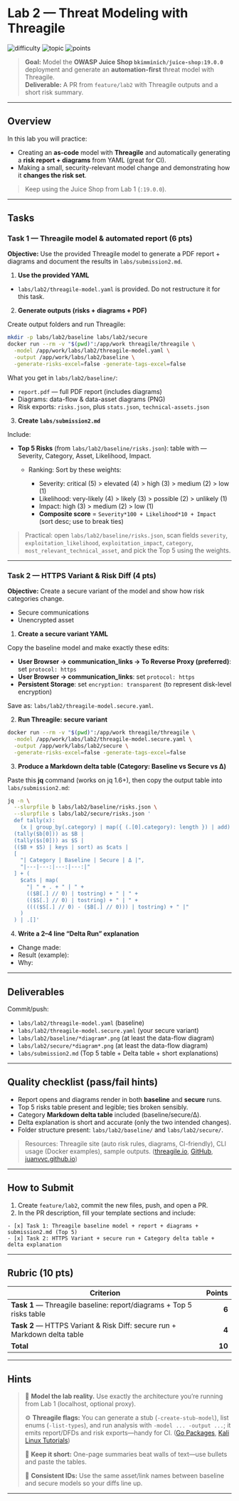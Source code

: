 # Lab 2 — Threat Modeling with Threagile

![difficulty](https://img.shields.io/badge/difficulty-beginner–intermediate-yellow)
![topic](https://img.shields.io/badge/topic-Threat%20Modeling%20(Threagile)-blue)
![points](https://img.shields.io/badge/points-10-orange)

> **Goal:** Model the **OWASP Juice Shop `bkimminich/juice-shop:19.0.0`** deployment and generate an **automation-first** threat model with Threagile.  
> **Deliverable:** A PR from `feature/lab2` with Threagile outputs and a short risk summary.

---

## Overview

In this lab you will practice:

* Creating an **as-code** model with **Threagile** and automatically generating a **risk report + diagrams** from YAML (great for CI).
* Making a small, security-relevant model change and demonstrating how it **changes the risk set**.

> Keep using the Juice Shop from Lab 1 (`:19.0.0`).

---

## Tasks

### Task 1 — Threagile model & automated report (6 pts)

**Objective:** Use the provided Threagile model to generate a PDF report + diagrams and document the results in `labs/submission2.md`.

1) **Use the provided YAML**

- `labs/lab2/threagile-model.yaml` is provided. Do not restructure it for this task.

2) **Generate outputs (risks + diagrams + PDF)**

Create output folders and run Threagile:

```bash
mkdir -p labs/lab2/baseline labs/lab2/secure
docker run --rm -v "$(pwd)":/app/work threagile/threagile \
  -model /app/work/labs/lab2/threagile-model.yaml \
  -output /app/work/labs/lab2/baseline \
  -generate-risks-excel=false -generate-tags-excel=false
```

What you get in `labs/lab2/baseline/`:

* `report.pdf` — full PDF report (includes diagrams)
* Diagrams: data-flow & data-asset diagrams (PNG)
* Risk exports: `risks.json`, plus `stats.json`, `technical-assets.json`

3. **Create `labs/submission2.md`**

Include:

* **Top 5 Risks** (from `labs/lab2/baseline/risks.json`): table with — Severity, Category, Asset, Likelihood, Impact.

  * Ranking: Sort by these weights:

    * Severity: critical (5) > elevated (4) > high (3) > medium (2) > low (1)
    * Likelihood: very-likely (4) > likely (3) > possible (2) > unlikely (1)
    * Impact: high (3) > medium (2) > low (1)
    * **Composite score** = `Severity*100 + Likelihood*10 + Impact` (sort desc; use to break ties)

> Practical: open `labs/lab2/baseline/risks.json`, scan fields `severity`, `exploitation_likelihood`, `exploitation_impact`, `category`, `most_relevant_technical_asset`, and pick the Top 5 using the weights.

---

### Task 2 — HTTPS Variant & Risk Diff (4 pts)

**Objective:** Create a secure variant of the model and show how risk categories change.

* Secure communications
* Unencrypted asset

1. **Create a secure variant YAML**

Copy the baseline model and make exactly these edits:

* **User Browser → communication_links → To Reverse Proxy (preferred)**: set `protocol: https`
* **User Browser → communication_links**: set `protocol: https`
* **Persistent Storage**: set `encryption: transparent` (to represent disk-level encryption)

Save as: `labs/lab2/threagile-model.secure.yaml`.

2. **Run Threagile: secure variant**

```bash
docker run --rm -v "$(pwd)":/app/work threagile/threagile \
  -model /app/work/labs/lab2/threagile-model.secure.yaml \
  -output /app/work/labs/lab2/secure \
  -generate-risks-excel=false -generate-tags-excel=false
```

3. **Produce a Markdown delta table (Category: Baseline vs Secure vs Δ)**

Paste this **jq** command (works on jq 1.6+), then copy the output table into `labs/submission2.md`:

```bash
jq -n \
  --slurpfile b labs/lab2/baseline/risks.json \
  --slurpfile s labs/lab2/secure/risks.json '
  def tally(x):
    (x | group_by(.category) | map({ (.[0].category): length }) | add) // {};
  (tally($b[0])) as $B |
  (tally($s[0])) as $S |
  (($B + $S) | keys | sort) as $cats |
  [
    "| Category | Baseline | Secure | Δ |",
    "|---|---:|---:|---:|"
  ] + (
    $cats | map(
      "| " + . + " | " +
      (($B[.] // 0) | tostring) + " | " +
      (($S[.] // 0) | tostring) + " | " +
      (((($S[.] // 0) - ($B[.] // 0))) | tostring) + " |"
    )
  ) | .[]'
```

4. **Write a 2–4 line “Delta Run” explanation**

* Change made:
* Result (example):
* Why:

---

## Deliverables

Commit/push:

* `labs/lab2/threagile-model.yaml` (baseline)
* `labs/lab2/threagile-model.secure.yaml` (your secure variant)
* `labs/lab2/baseline/*diagram*.png` (at least the data-flow diagram)
* `labs/lab2/secure/*diagram*.png` (at least the data-flow diagram)
* `labs/submission2.md` (Top 5 table + Delta table + short explanations)

---

## Quality checklist (pass/fail hints)

* Report opens and diagrams render in both **baseline** and **secure** runs.
* Top 5 risks table present and legible; ties broken sensibly.
* Category **Markdown delta table** included (baseline/secure/Δ).
* Delta explanation is short and accurate (only the two intended changes).
* Folder structure present: `labs/lab2/baseline/` and `labs/lab2/secure/`.

> Resources: Threagile site (auto risk rules, diagrams, CI-friendly), CLI usage (Docker examples), sample outputs. ([threagile.io][3], [GitHub][6], [juanvvc.github.io][4])

---

## How to Submit

1. Create `feature/lab2`, commit the new files, push, and open a PR.
2. In the PR description, fill your template sections and include:

```text
- [x] Task 1: Threagile baseline model + report + diagrams + submission2.md (Top 5)
- [x] Task 2: HTTPS Variant + secure run + Category delta table + delta explanation
```

---

## Rubric (10 pts)

| Criterion                                                                 | Points |
| ------------------------------------------------------------------------- | -----: |
| **Task 1** — Threagile baseline: report/diagrams + Top 5 risks table      |  **6** |
| **Task 2** — HTTPS Variant & Risk Diff: secure run + Markdown delta table |  **4** |
| **Total**                                                                 | **10** |

---

## Hints

> 🧭 **Model the lab reality.** Use exactly the architecture you’re running from Lab 1 (localhost, optional proxy).
>
> ⚙️ **Threagile flags:** You can generate a stub (`-create-stub-model`), list enums (`-list-types`), and run analysis with `-model ... -output ...`; it emits report/DFDs and risk exports—handy for CI. ([Go Packages][1], [Kali Linux Tutorials][2])
>
> 📑 **Keep it short:** One-page summaries beat walls of text—use bullets and paste the tables.
>
> 🔁 **Consistent IDs:** Use the same asset/link names between baseline and secure models so your diffs line up.

---

[1]: https://pkg.go.dev/github.com/threagile/threagile?utm_source=chatgpt.com "threagile command - github.com/threagile/threagile - Go Packages"
[2]: https://kalilinuxtutorials.com/threagile/?utm_source=chatgpt.com "Threagile : Agile Threat Modeling Toolkit 2020!Kalilinuxtutorials"
[3]: https://threagile.io/?utm_source=chatgpt.com "Threagile — Agile Threat Modeling Toolkit"
[4]: https://juanvvc.github.io/securecoding/images/threatmod/threagile/report.pdf?utm_source=chatgpt.com "Threat Model Report: Some Example Application"
[6]: https://github.com/Threagile/threagile "GitHub - Threagile/threagile: Agile Threat Modeling Toolkit"
